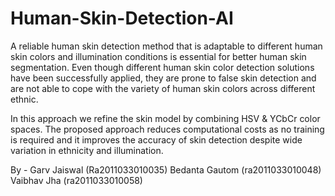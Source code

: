 # Human-Skin-Detection-AI
A reliable human skin detection method that is adaptable to different human skin colors and illumination conditions is essential for better human skin segmentation. Even though different human skin color detection solutions have been successfully applied, they are prone to false skin detection and are not able to cope with the variety of human skin colors across different ethnic.

In this approach we refine the skin model by combining HSV & YCbCr color spaces. The proposed approach reduces computational costs as no training is required and it improves the accuracy of skin detection despite wide variation in ethnicity and illumination.

By - Garv Jaiswal (Ra2011033010035)
     Bedanta Gautom (ra2011033010048)
     Vaibhav Jha (ra2011033010058)



